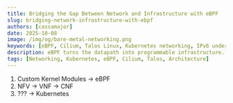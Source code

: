 ```yaml
---
title: Bridging the Gap Between Network and Infrastructure with eBPF
slug: bridging-network-infrastructure-with-ebpf
authors: [cassamajor]
date: 2025-10-08
image: /img/og/bare-metal-networking.png
keywords: [eBPF, Cilium, Talos Linux, Kubernetes networking, IPv6 underlay, BGP, Service Function Chaining, Bare Metal Networking, CNF, netkit]
description: eBPF turns the datapath into programmable infrastructure. Here’s a practical blueprint for aligning pure L3 fabrics, Kubernetes, and CNFs so networks and platforms work as one system.
tags: [Networking, Kubernetes, eBPF, Cilium, Talos, Architecture]
---
```



1. Custom Kernel Modules -> eBPF
1. NFV -> VNF -> CNF
1. ??? -> Kubernetes
